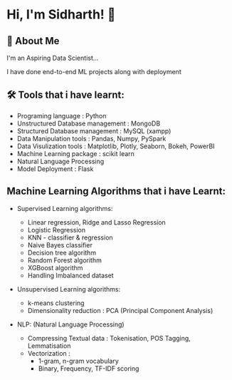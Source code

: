 
# Hi, I'm Sidharth! 👋


## 🚀 About Me
I'm an Aspiring Data Scientist...

I have done end-to-end ML projects along with deployment

## 🛠 Tools that i have learnt:

* Programing language : Python                                                            
* Unstructured Database management : MongoDB                                                                   
* Structured Database management : MySQL (xampp)                                                                         
* Data Manipulation tools : Pandas, Numpy, PySpark
* Data Visulization tools : Matplotlib, Plotly, Seaborn, Bokeh, PowerBI
* Machine Learning package : scikit learn
* Natural Language Processing
* Model Deployment : Flask

## Machine Learning Algorithms that i have Learnt:

* Supervised Learning algorithms:
    * Linear regression, Ridge and Lasso Regression
    * Logistic Regression
    * KNN - classifier & regression
    * Naive Bayes classifier
    * Decision tree algorithm
    * Random Forest algorithm
    * XGBoost algorithm
    * Handling Imbalanced dataset

* Unsupervised Learning algorithms:
    * k-means clustering
    * Dimensionality reduction : PCA (Principal Component Analysis)
    
* NLP: (Natural Language Processing)
    * Compressing Textual data : Tokenisation, POS Tagging, Lemmatisation
    * Vectorization : 
        * 1-gram, n-gram vocabulary
        * Binary, Frequency, TF-IDF scoring

